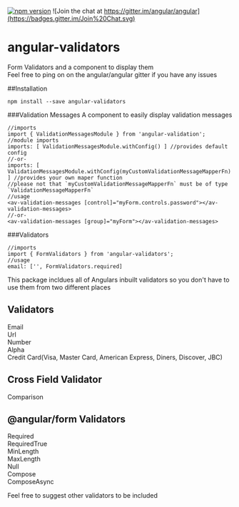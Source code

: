 
[![npm version](https://badge.fury.io/js/angular-validators.svg)](https://badge.fury.io/js/angular-validators)
![Join the chat at https://gitter.im/angular/angular](https://badges.gitter.im/Join%20Chat.svg)
# angular-validators
Form Validators and a component to display them  
Feel free to ping on on the angular/angular gitter if you have any issues

##Installation
```
npm install --save angular-validators
```
###Validation Messages
A component to easily display validation messages
```
//imports
import { ValidationMessagesModule } from 'angular-validation';
//module imports
imports: [ ValidationMessagesModule.withConfig() ] //provides default config
//-or-
imports: [ ValidationMessagesModule.withConfig(myCustomValidationMessageMapperFn) ] //provides your own maper function
//please not that `myCustomValidationMessageMapperFn` must be of type `ValidationMessageMapperFn`
//usage
<av-validation-messages [control]="myForm.controls.password"></av-validation-messages>
//-or-
<av-validation-messages [group]="myForm"></av-validation-messages>
```
###Validators
```
//imports
import { FormValidators } from 'angular-validators';
//usage
email: ['', FormValidators.required]
```

This package incldues all of Angulars inbuilt validators so you don't have to use them from two different places

 Validators       
--------------
Email         
Url      
Number     
Alpha    
Credit Card(Visa, Master Card, American Express, Diners, Discover, JBC)

Cross Field Validator
------
Comparison 

@angular/form Validators
--------------
Required      
RequiredTrue  
MinLength      
MaxLength     
Null         
Compose      
ComposeAsync 

Feel free to suggest other validators to be included 

